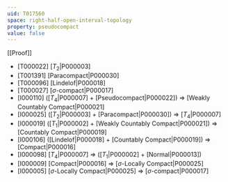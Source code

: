 ```yaml
---
uid: T017560
space: right-half-open-interval-topology
property: pseudocompact
value: false
---
```

[[Proof]]

* [T000022] [$T_2$|P000003]
* [T001391] [Paracompact|P000030]
* [T000096] [Lindelof|P000018]
* [T000027] [$\sigma$-compact|P000017]
* [I000110] ([$T_4$|P000007] + [Pseudocompact|P000022]) => [Weakly Countably Compact|P000021]
* [I000025] ([$T_2$|P000003] + [Paracompact|P000030]) => [$T_4$|P000007]
* [I000019] ([$T_1$|P000002] + [Weakly Countably Compact|P000021]) => [Countably Compact|P000019]
* [I000106] ([Lindelof|P000018] + [Countably Compact|P000019]) => [Compact|P000016]
* [I000098] [$T_4$|P000007] => ([$T_1$|P000002] + [Normal|P000013])
* [I000009] [Compact|P000016] => [$\sigma$-Locally Compact|P000025]
* [I000005] [$\sigma$-Locally Compact|P000025] => [$\sigma$-compact|P000017]

